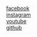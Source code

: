 <!DOCTYPE html>
<html lang="en">
  <head>
    <meta charset="UTF-8" />
    <meta http-equiv="X-UA-Compatible" content="IE=edge" />
    <meta name="viewport" content="width=device-width, initial-scale=1.0" />
    <link
      rel="stylesheet"
      href="https://cdn.rawgit.com/2noScript/font-awesome/main/fontawesome-pro-5.13.0-web/css/all.min.css"
    />
    <link rel="stylesheet" href="./style.css" />
    <title>Document</title>
  </head>
  <body>
    <div class="contact">
      <a
        class="contact-item facebook"
        href="https://www.facebook.com/profile.php?id=100024072759238"
        target="_blank"
      >
        <div class="contact-icon"><i class="fab fa-facebook-square"></i></div>
        <span class="contact-name"> facebook </span>
      </a>
      <a
        class="contact-item instagram"
        href="https://www.instagram.com/2noscript/"
        target="_blank"
      >
        <div class="contact-icon"><i class="fab fa-instagram"></i></div>
        <span class="contact-name"> instagram </span>
      </a>
      <a
        class="contact-item youtube"
        href="https://www.youtube.com/channel/UCBoON30jZ100O8m9DGUHWqQ"
        target="_blank"
      >
        <div class="contact-icon"><i class="fab fa-youtube-square"></i></div>
        <span class="contact-name"> youtube </span>
      </a>
      <a
        class="contact-item github"
        href="https://github.com/2noScript"
        target="_blank"
      >
        <div class="contact-icon"><i class="fab fa-github-square"></i></div>
        <span class="contact-name"> github </span>
      </a>
    </div>
  </body>
</html>
